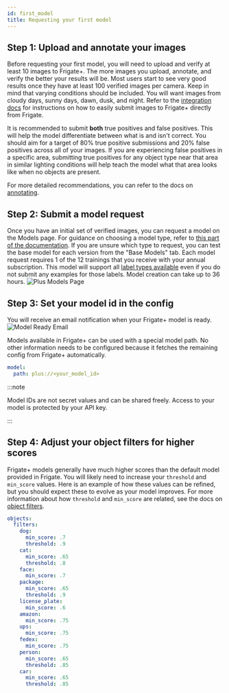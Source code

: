 ```yaml
---
id: first_model
title: Requesting your first model
---
```


## Step 1: Upload and annotate your images

Before requesting your first model, you will need to upload and verify at least 10 images to Frigate+. The more images you upload, annotate, and verify the better your results will be. Most users start to see very good results once they have at least 100 verified images per camera. Keep in mind that varying conditions should be included. You will want images from cloudy days, sunny days, dawn, dusk, and night. Refer to the [integration docs](../integrations/plus.md#generate-an-api-key) for instructions on how to easily submit images to Frigate+ directly from Frigate.

It is recommended to submit **both** true positives and false positives. This will help the model differentiate between what is and isn't correct. You should aim for a target of 80% true positive submissions and 20% false positives across all of your images. If you are experiencing false positives in a specific area, submitting true positives for any object type near that area in similar lighting conditions will help teach the model what that area looks like when no objects are present.

For more detailed recommendations, you can refer to the docs on [annotating](./annotating.md).

## Step 2: Submit a model request

Once you have an initial set of verified images, you can request a model on the Models page. For guidance on choosing a model type, refer to [this part of the documentation](./index.md#available-model-types). If you are unsure which type to request, you can test the base model for each version from the "Base Models" tab. Each model request requires 1 of the 12 trainings that you receive with your annual subscription. This model will support all [label types available](./index.md#available-label-types) even if you do not submit any examples for those labels. Model creation can take up to 36 hours.
![Plus Models Page](/img/plus/plus-models.jpg)

## Step 3: Set your model id in the config

You will receive an email notification when your Frigate+ model is ready.
![Model Ready Email](/img/plus/model-ready-email.jpg)

Models available in Frigate+ can be used with a special model path. No other information needs to be configured because it fetches the remaining config from Frigate+ automatically.

```yaml
model:
  path: plus://<your_model_id>
```

:::note

Model IDs are not secret values and can be shared freely. Access to your model is protected by your API key.

:::

## Step 4: Adjust your object filters for higher scores

Frigate+ models generally have much higher scores than the default model provided in Frigate. You will likely need to increase your `threshold` and `min_score` values. Here is an example of how these values can be refined, but you should expect these to evolve as your model improves. For more information about how `threshold` and `min_score` are related, see the docs on [object filters](../configuration/object_filters.md#object-scores).

```yaml
objects:
  filters:
    dog:
      min_score: .7
      threshold: .9
    cat:
      min_score: .65
      threshold: .8
    face:
      min_score: .7
    package:
      min_score: .65
      threshold: .9
    license_plate:
      min_score: .6
    amazon:
      min_score: .75
    ups:
      min_score: .75
    fedex:
      min_score: .75
    person:
      min_score: .65
      threshold: .85
    car:
      min_score: .65
      threshold: .85
```

